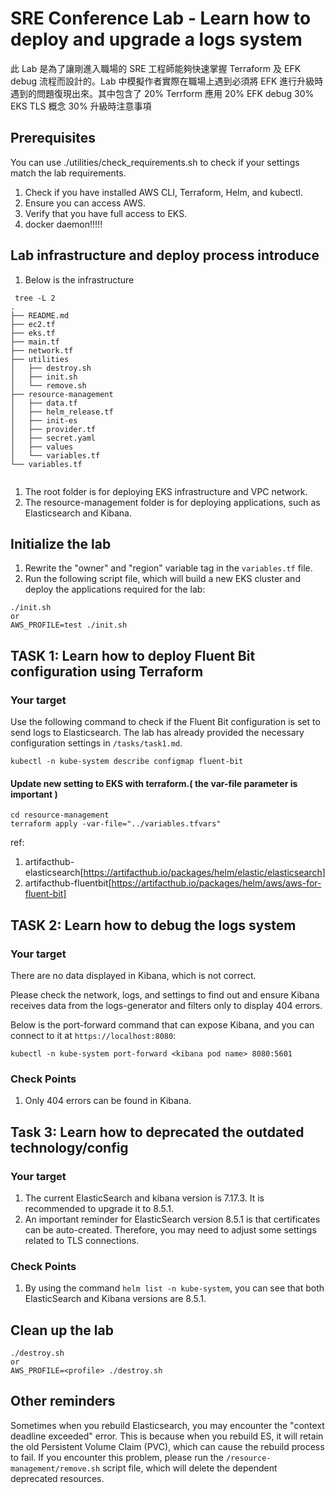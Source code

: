 # SRE Conference Lab - Learn how to deploy and upgrade a logs system

此 Lab 是為了讓剛進入職場的 SRE 工程師能夠快速掌握 Terraform 及 EFK debug 流程而設計的。Lab 中模擬作者實際在職場上遇到必須將 EFK 進行升級時遇到的問題復現出來。其中包含了
20% Terrform 應用
20% EFK debug 
30% EKS TLS 概念
30% 升級時注意事項

## Prerequisites

You can use ./utilities/check_requirements.sh to check if your settings match the lab requirements.

1. Check if you have installed AWS CLI, Terraform, Helm, and kubectl.
2. Ensure you can access AWS.
3. Verify that you have full access to EKS.
4. docker daemon!!!!!


## Lab infrastructure and deploy process introduce
1. Below is the infrastructure
```
 tree -L 2
.
├── README.md
├── ec2.tf
├── eks.tf
├── main.tf
├── network.tf
├── utilities
│   ├── destroy.sh
│   ├── init.sh
│   └── remove.sh
├── resource-management
│   ├── data.tf
│   ├── helm_release.tf
│   ├── init-es
│   ├── provider.tf
│   ├── secret.yaml
│   ├── values
│   └── variables.tf
└── variables.tf


```
1. The root folder is for deploying EKS infrastructure and VPC network.
2. The resource-management folder is for deploying applications, such as Elasticsearch and Kibana.


## Initialize the lab

1. Rewrite the "owner" and "region" variable tag in the `variables.tf` file.
2. Run the following script file, which will build a new EKS cluster and deploy the applications required for the lab:

```
./init.sh
or
AWS_PROFILE=test ./init.sh
```


## TASK 1: Learn how to deploy Fluent Bit configuration using Terraform

### Your target

Use the following command to check if the Fluent Bit configuration is set to send logs to Elasticsearch. The lab has already provided the necessary configuration settings in `/tasks/task1.md`.

```
kubectl -n kube-system describe configmap fluent-bit
```

#### Update new setting to EKS with terraform.( the var-file parameter is important )
```
cd resource-management
terraform apply -var-file="../variables.tfvars"
```

ref: 
1. artifacthub-elasticsearch[https://artifacthub.io/packages/helm/elastic/elasticsearch]
2. artifacthub-fluentbit[https://artifacthub.io/packages/helm/aws/aws-for-fluent-bit]

## TASK 2: Learn how to debug the logs system

### Your target

There are no data displayed in Kibana, which is not correct. 

Please check the network, logs, and settings to find out and ensure Kibana receives data from the logs-generator and filters only to display 404 errors.

Below is the port-forward command that can expose Kibana, and you can connect to it at `https://localhost:8080`:

```
kubectl -n kube-system port-forward <kibana pod name> 8080:5601
```

### Check Points
1. Only 404 errors can be found in Kibana.

## Task 3: Learn how to deprecated the outdated technology/config

### Your target
1. The current ElasticSearch and kibana version is 7.17.3. It is recommended to upgrade it to 8.5.1.
2. An important reminder for ElasticSearch version 8.5.1 is that certificates can be auto-created. Therefore, you may need to adjust some settings related to TLS connections.

### Check Points
1. By using the command `helm list -n kube-system`, you can see that both ElasticSearch and Kibana versions are 8.5.1.

## Clean up the lab
```
./destroy.sh
or
AWS_PROFILE=<profile> ./destroy.sh
```

## Other reminders

Sometimes when you rebuild Elasticsearch, you may encounter the "context deadline exceeded" error. This is because when you rebuild ES, it will retain the old Persistent Volume Claim (PVC), which can cause the rebuild process to fail. If you encounter this problem, please run the `/resource-management/remove.sh` script file, which will delete the dependent deprecated resources.